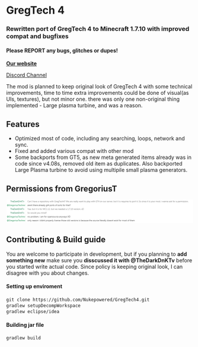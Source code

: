 # GregTech 4

### Rewritten port of GregTech 4 to Minecraft 1.7.10 with improved compat and bugfixes
#### Please REPORT any bugs, glitches or dupes!

**[Our website](https://nukepowered.info)**

[Discord Channel](https://discord.gg/bpvXStD)

The mod is planned to keep original look of GregTech 4 with some technical improvements, time to time extra improvements could be done of visual(as UIs, textures), but not minor one. there was only one non-original thing implemented - Large plasma turbine, and was a reason. 

## Features
- Optimized most of code, including any searching, loops, network and sync.
- Fixed and added various compat with other mod
- Some backports from GT5, as new meta generated items already was in code since v4.08s, removed old item as duplicates. Also backported Large Plasma turbine to avoid using multipile small plasma generators.

## Permissions from GregoriusT
![Screenshot](permission.png)

## Contributing & Build guide

You are welcome to participate in development, but if you planning to **add something new** make sure you **disscussed it with @TheDarkDnKTv** before you started write actual code. Since policy is keeping original look, I can disagree with you about changes. 

#### Setting up enviroment
```
git clone https://github.com/Nukepowered/GregTech4.git
gradlew setupDecompWorkspace
gradlew eclipse/idea
```
#### Building jar file

```
gradlew build
```